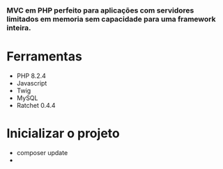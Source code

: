 <h3>MVC em PHP perfeito para aplicações com servidores limitados em memoria sem capacidade para uma framework inteira.</h3>

# Ferramentas
* PHP 8.2.4
* Javascript
* Twig
* MySQL
* Ratchet 0.4.4

# Inicializar o projeto
* composer update
* 
